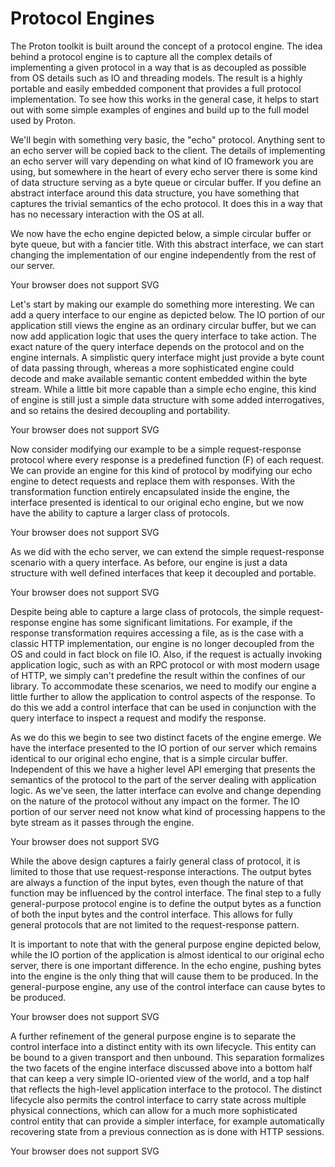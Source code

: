 # Protocol Engines

The Proton toolkit is built around the concept of a protocol engine.
The idea behind a protocol engine is to capture all the complex
details of implementing a given protocol in a way that is as decoupled
as possible from OS details such as IO and threading models.  The
result is a highly portable and easily embedded component that
provides a full protocol implementation.  To see how this works in the
general case, it helps to start out with some simple examples of
engines and build up to the full model used by Proton.

We'll begin with something very basic, the "echo" protocol.  Anything
sent to an echo server will be copied back to the client.  The details
of implementing an echo server will vary depending on what kind of IO
framework you are using, but somewhere in the heart of every echo
server there is some kind of data structure serving as a byte queue or
circular buffer.  If you define an abstract interface around this data
structure, you have something that captures the trivial semantics of
the echo protocol.  It does this in a way that has no necessary
interaction with the OS at all.

We now have the echo engine depicted below, a simple circular buffer
or byte queue, but with a fancier title.  With this abstract
interface, we can start changing the implementation of our engine
independently from the rest of our server.

<object type="image/svg+xml" data="images/echo-engine.svg">
  Your browser does not support SVG
</object>
 
Let's start by making our example do something more interesting. We
can add a query interface to our engine as depicted below.  The IO
portion of our application still views the engine as an ordinary
circular buffer, but we can now add application logic that uses the
query interface to take action.  The exact nature of the query
interface depends on the protocol and on the engine internals.  A
simplistic query interface might just provide a byte count of data
passing through, whereas a more sophisticated engine could decode and
make available semantic content embedded within the byte stream.
While a little bit more capable than a simple echo engine, this kind
of engine is still just a simple data structure with some added
interrogatives, and so retains the desired decoupling and portability.

<object type="image/svg+xml" data="images/echo-engine-with-query-interface.svg">
  Your browser does not support SVG
</object>
 
Now consider modifying our example to be a simple request-response
protocol where every response is a predefined function (F) of each
request.  We can provide an engine for this kind of protocol by
modifying our echo engine to detect requests and replace them with
responses.  With the transformation function entirely encapsulated
inside the engine, the interface presented is identical to our
original echo engine, but we now have the ability to capture a larger
class of protocols.

<object type="image/svg+xml" data="images/simple-request-response-engine.svg">
  Your browser does not support SVG
</object>

As we did with the echo server, we can extend the simple
request-response scenario with a query interface.  As before, our
engine is just a data structure with well defined interfaces that keep
it decoupled and portable.

<object type="image/svg+xml" data="images/simple-request-response-engine-with-query-interface.svg">
  Your browser does not support SVG
</object>
 
Despite being able to capture a large class of protocols, the simple
request-response engine has some significant limitations.  For
example, if the response transformation requires accessing a file, as
is the case with a classic HTTP implementation, our engine is no
longer decoupled from the OS and could in fact block on file IO.
Also, if the request is actually invoking application logic, such as
with an RPC protocol or with most modern usage of HTTP, we simply
can't predefine the result within the confines of our library. To
accommodate these scenarios, we need to modify our engine a little
further to allow the application to control aspects of the
response. To do this we add a control interface that can be used in
conjunction with the query interface to inspect a request and modify
the response.

As we do this we begin to see two distinct facets of the engine
emerge.  We have the interface presented to the IO portion of our
server which remains identical to our original echo engine, that is a
simple circular buffer.  Independent of this we have a higher level
API emerging that presents the semantics of the protocol to the part
of the server dealing with application logic.  As we've seen, the
latter interface can evolve and change depending on the nature of the
protocol without any impact on the former. The IO portion of our
server need not know what kind of processing happens to the byte
stream as it passes through the engine.

<object type="image/svg+xml" data="images/request-response-engine.svg">
  Your browser does not support SVG
</object>
 
While the above design captures a fairly general class of protocol, it
is limited to those that use request-response interactions.  The
output bytes are always a function of the input bytes, even though the
nature of that function may be influenced by the control interface.
The final step to a fully general-purpose protocol engine is to define
the output bytes as a function of both the input bytes and the control
interface. This allows for fully general protocols that are not
limited to the request-response pattern.

It is important to note that with the general purpose engine depicted
below, while the IO portion of the application is almost identical to
our original echo server, there is one important difference.  In the
echo engine, pushing bytes into the engine is the only thing that will
cause them to be produced.  In the general-purpose engine, any use of
the control interface can cause bytes to be produced.
 
<object type="image/svg+xml" data="images/general-engine.svg">
  Your browser does not support SVG
</object>
 
A further refinement of the general purpose engine is to separate the
control interface into a distinct entity with its own lifecycle. This
entity can be bound to a given transport and then unbound. This
separation formalizes the two facets of the engine interface discussed
above into a bottom half that can keep a very simple IO-oriented view
of the world, and a top half that reflects the high-level application
interface to the protocol. The distinct lifecycle also permits the
control interface to carry state across multiple physical connections,
which can allow for a much more sophisticated control entity that can
provide a simpler interface, for example automatically recovering
state from a previous connection as is done with HTTP sessions.

<object type="image/svg+xml" data="images/separate-control-interface-lifecycle.svg">
  Your browser does not support SVG
</object>
